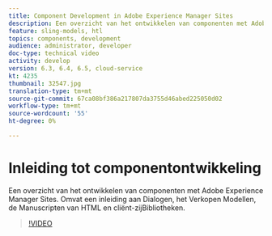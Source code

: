 ```yaml
---
title: Component Development in Adobe Experience Manager Sites
description: Een overzicht van het ontwikkelen van componenten met Adobe Experience Manager Sites. Omvat een inleiding aan Dialogen, het Verkopen Modellen, de Manuscripten van HTML en cliënt-zijBibliotheken.
feature: sling-models, htl
topics: components, development
audience: administrator, developer
doc-type: technical video
activity: develop
version: 6.3, 6.4, 6.5, cloud-service
kt: 4235
thumbnail: 32547.jpg
translation-type: tm+mt
source-git-commit: 67ca08bf386a217807da3755d46abed225050d02
workflow-type: tm+mt
source-wordcount: '55'
ht-degree: 0%

---
```



# Inleiding tot componentontwikkeling

Een overzicht van het ontwikkelen van componenten met Adobe Experience Manager Sites. Omvat een inleiding aan Dialogen, het Verkopen Modellen, de Manuscripten van HTML en cliënt-zijBibliotheken.

>[!VIDEO](https://video.tv.adobe.com/v/32547/?quality=12&learn=on)